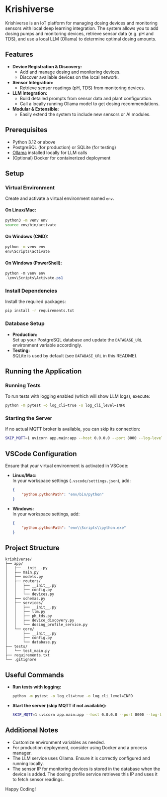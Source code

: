 
# Krishiverse

Krishiverse is an IoT platform for managing dosing devices and monitoring sensors with local deep learning integration. The system allows you to add dosing pumps and monitoring devices, retrieve sensor data (e.g. pH and TDS), and use a local LLM (Ollama) to determine optimal dosing amounts.

## Features

- **Device Registration & Discovery:** 
  - Add and manage dosing and monitoring devices.
  - Discover available devices on the local network.
- **Sensor Integration:**
  - Retrieve sensor readings (pH, TDS) from monitoring devices.
- **LLM Integration:**
  - Build detailed prompts from sensor data and plant configuration.
  - Call a locally running Ollama model to get dosing recommendations.
- **Modular & Extensible:**
  - Easily extend the system to include new sensors or AI modules.

## Prerequisites

- Python 3.12 or above
- PostgreSQL (for production) or SQLite (for testing)
- [Ollama](https://ollama.com/) installed locally for LLM calls
- (Optional) Docker for containerized deployment

## Setup

### Virtual Environment

Create and activate a virtual environment named `env`.

#### On Linux/Mac:
```bash
python3 -m venv env
source env/bin/activate
```

#### On Windows (CMD):
```cmd
python -m venv env
env\Scripts\activate
```

#### On Windows (PowerShell):
```powershell
python -m venv env
.\env\Scripts\Activate.ps1
```

### Install Dependencies

Install the required packages:
```bash
pip install -r requirements.txt
```

### Database Setup

- **Production:**  
  Set up your PostgreSQL database and update the `DATABASE_URL` environment variable accordingly.
- **Testing:**  
  SQLite is used by default (see `DATABASE_URL` in this README).

## Running the Application

### Running Tests

To run tests with logging enabled (which will show LLM logs), execute:
```bash
python -m pytest -o log_cli=true -o log_cli_level=INFO
```

### Starting the Server

If no actual MQTT broker is available, you can skip its connection:
```bash
SKIP_MQTT=1 uvicorn app.main:app --host 0.0.0.0 --port 8000 --log-level info
```

## VSCode Configuration

Ensure that your virtual environment is activated in VSCode:

- **Linux/Mac:**  
  In your workspace settings (`.vscode/settings.json`), add:
  ```json
  {
      "python.pythonPath": "env/bin/python"
  }
  ```

- **Windows:**  
  In your workspace settings, add:
  ```json
  {
      "python.pythonPath": "env\\Scripts\\python.exe"
  }
  ```

## Project Structure

```
krishiverse/
├── app/
│   ├── __init__.py
│   ├── main.py
│   ├── models.py
│   ├── routers/
│   │   ├── __init__.py
│   │   ├── config.py
│   │   └── devices.py
│   ├── schemas.py
│   ├── services/
│   │   ├── __init__.py
│   │   ├── llm.py
│   │   ├── ph_tds.py
│   │   ├── device_discovery.py
│   │   └── dosing_profile_service.py
│   └── core/
│       ├── __init__.py
│       ├── config.py
│       └── database.py
├── tests/
│   └── test_main.py
├── requirements.txt
└── .gitignore
```

## Useful Commands

- **Run tests with logging:**
  ```bash
  python -m pytest -o log_cli=true -o log_cli_level=INFO
  ```
- **Start the server (skip MQTT if not available):**
  ```bash
  SKIP_MQTT=1 uvicorn app.main:app --host 0.0.0.0 --port 8000 --log-level info
  ```

## Additional Notes

- Customize environment variables as needed.
- For production deployment, consider using Docker and a process manager.
- The LLM service uses Ollama. Ensure it is correctly configured and running locally.
- The sensor IP for monitoring devices is stored in the database when the device is added. The dosing profile service retrieves this IP and uses it to fetch sensor readings.

Happy Coding!
